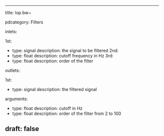 --- 


title: lop.bw~

pdcategory: Filters

inlets:

  1st:
  - type: signal
    description: the signal to be filtered
  2nd:
  - type: float
    description: cutoff frequency in Hz
  3rd:
  - type: float
    description: order of the filter

outlets:

  1st:
  - type: signal
    description: the filtered signal

arguments:
  - type: float
    description: cutoff in Hz
  - type: float
    description: order of the filter from 2 to 100





draft: false
---